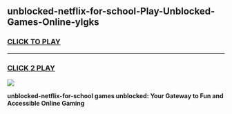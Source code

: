 
## unblocked-netflix-for-school-Play-Unblocked-Games-Online-ylgks
<h3>
<a href="https://premium76.site?title=unblocked-netflix-for-school&ref=25A">CLICK TO PLAY</a></h3>
<hr>

<h3>
<a href="https://premium76.site?title=unblocked-netflix-for-school&ref=25A">CLICK 2 PLAY</a>
  
</h3>

<a href="https://premium76.site?title=unblocked-netflix-for-school&ref=25A"><img src="https://clearcache.store/games.png"></a>


**unblocked-netflix-for-school games unblocked: Your Gateway to Fun and Accessible Online Gaming**
